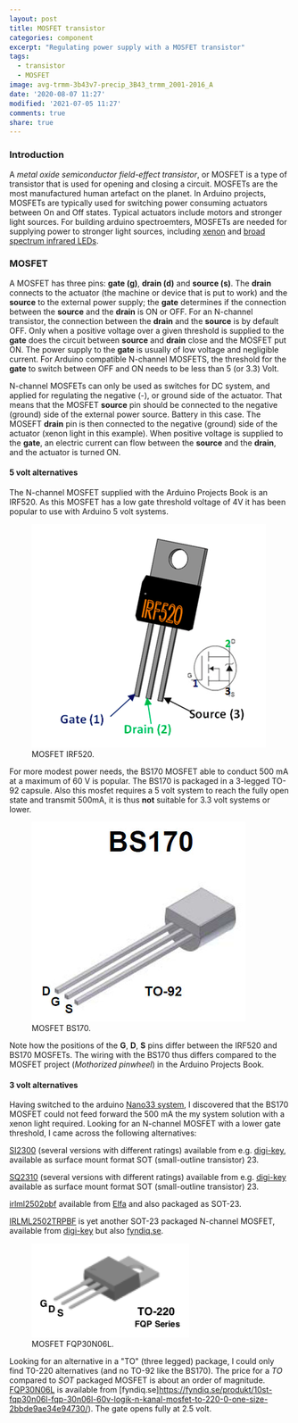 ```yaml
---
layout: post
title: MOSFET transistor
categories: component
excerpt: "Regulating power supply with a MOSFET transistor"
tags:
  - transistor
  - MOSFET
image: avg-trmm-3b43v7-precip_3B43_trmm_2001-2016_A
date: '2020-08-07 11:27'
modified: '2021-07-05 11:27'
comments: true
share: true
---
```


### Introduction

A _metal oxide semiconductor field-effect transistor_, or MOSFET is a type of transistor that is used for opening and closing a circuit. MOSFETs are the most manufactured human artefact on the planet. In Arduino projects, MOSFETs are typically used for switching power consuming actuators between On and Off states. Typical actuators include motors and stronger light sources. For building arduino spectroemters, MOSFETs are needed for supplying power to stronger light sources, including [xenon](#) and [broad spectrum infrared LEDs](#).

### MOSFET

A MOSFET has three pins: __gate (g)__, __drain (d)__ and __source (s)__. The __drain__ connects to the actuator (the machine or device that is put to work) and the __source__ to the external power supply; the __gate__ determines if the connection between the __source__ and the __drain__ is ON or OFF. For an N-channel transistor, the connection between the __drain__ and the __source__ is by default OFF. Only when a positive voltage over a given threshold is supplied to the __gate__ does the circuit between __source__ and __drain__ close and the MOSFET put ON. The power supply to the __gate__ is usually of low voltage and negligible current. For Arduino compatible N-channel MOSFETS, the threshold for the __gate__ to switch between OFF and ON needs to be less than 5 (or 3.3) Volt.

N-channel MOSFETs can only be used as switches for DC system, and applied for regulating the negative (-), or ground side of the actuator. That means that the MOSFET __source__ pin should be connected to the negative (ground) side of the external power source. Battery in this case. The MOSEFT __drain__ pin is then connected to the negative (ground) side of the actuator (xenon light in this example). When positive voltage is supplied to the __gate__, an electric current can flow between the __source__ and the __drain__, and the actuator is turned ON.

#### 5 volt alternatives

The N-channel MOSFET supplied with the Arduino Projects Book is an IRF520. As this MOSFET has a low gate threshold voltage of 4V it has been popular to use with Arduino 5 volt systems.

<figure>
<img src="../../images/MOSFET_IRF520.png">
<figcaption> MOSFET IRF520. </figcaption>
</figure>

For more modest power needs, the BS170 MOSFET able to conduct 500 mA at a maximum of 60 V is popular. The BS170 is packaged in a 3-legged TO-92 capsule. Also this mosfet requires a 5 volt system to reach the fully open state and transmit 500mA, it is thus **not** suitable for 3.3 volt systems or lower.

<figure>
<img src="../../images/MOSFET_BS170.png">
<figcaption> MOSFET BS170. </figcaption>
</figure>

Note how the positions of the __G__, __D__, __S__ pins differ between the IRF520 and BS170 MOSFETs. The wiring with the BS170 thus differs compared to the MOSFET project (_Mothorized pinwheel_) in the Arduino Projects Book.

#### 3 volt alternatives

Having switched to the arduino [Nano33 system](../../module/module-nano-iot-33), I discovered that the BS170 MOSFET could not feed forward the 500 mA the my system solution with a xenon light required. Looking for an N-channel MOSFET with a lower gate threshold, I came across the following alternatives:

[SI2300](https://www.vishay.com/docs/65701/si2300ds.pdf) (several versions with different ratings) available from e.g. [digi-key](https://www.digikey.com/en/products/filter/transistors-fets-mosfets-single/278?s=N4IgTCBcDaIMoEkwGYAMqQF0C%20Q&utm_campaign=buynow&utm_medium=aggregator&utm_source=allaboutcircuits), available as surface mount format SOT (small-outline transistor) 23.

[SQ2310](https://www.vishay.com/docs/67036/sq2310es.pdf)  (several versions with different ratings) available from e.g. [digi-key](https://www.digikey.com/en/products/filter/transistors-fets-mosfets-single/278?s=N4IgTCBcDaIMoEUwGYCMAGEBdAvkA&utm_campaign=buynow&utm_medium=aggregator&utm_source=allaboutcircuits) available as surface mount format SOT (small-outline transistor) 23.

[irlml2502pbf](https://www.infineon.com/dgdl/irlml2502pbf.pdf?fileId=5546d462533600a401535668048e2606) available from [Elfa](https://www.elfa.se/en/mosfet-20-25-sot-23-ir-irlml2502pbf/p/17139652) and also packaged as SOT-23.

[IRLML2502TRPBF](https://www.infineon.com/dgdl/irlml2502pbf.pdf?fileId=5546d462533600a401535668048e2606) is yet another SOT-23 packaged N-channel MOSFET, available from [digi-key](https://www.digikey.se/product-detail/en/infineon-technologies/IRLML2502TRPBF/IRLML2502TRPBFCT-ND/812502?utm_adgroup=Semiconductor%20Modules&utm_source=google&utm_medium=cpc&utm_campaign=Dynamic%20Search_EN_Product&utm_term=&productid=&gclid=CjwKCAjwuIWHBhBDEiwACXQYsbtAMSVRv3U0dAIrJABa2HObk9QIcP3aNyweCfX9kDCGoZC7Y2cJGBoCf10QAvD_BwE) but also [fyndiq.se](https://fyndiq.se/produkt/50st-irlml2502trpbf-stromforsorjning-ny-och-original-n-kanal-pa-f8a34e4bc99342e1/).

<figure>
<img src="../../images/MOSFET_FQP30N06L.png">
<figcaption> MOSFET FQP30N06L. </figcaption>
</figure>

Looking for an alternative in a "TO" (three legged) package, I could only find T0-220 alternatives (and no TO-92 like the BS170). The price for a _TO_ compared to _SOT_ packaged MOSFET is about an order of magnitude.
[FQP30N06L](https://cdn.sparkfun.com/datasheets/Components/General/FQP30N06L.pdf) is available from [fyndiq.se]https://fyndiq.se/produkt/10st-fqp30n06l-fqp-30n06l-60v-logik-n-kanal-mosfet-to-220-0-one-size-2bbde9ae34e94730/). The gate opens fully at 2.5 volt.
